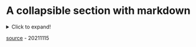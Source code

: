 # A collapsible section with markdown

<details>
  <summary>Click to expand!</summary>
  
  ## Heading
  1. A numbered
  2. list
     * With some
     * Sub bullets
</details>

[source](https://gist.github.com/pierrejoubert73/902cc94d79424356a8d20be2b382e1ab) - 20211115
